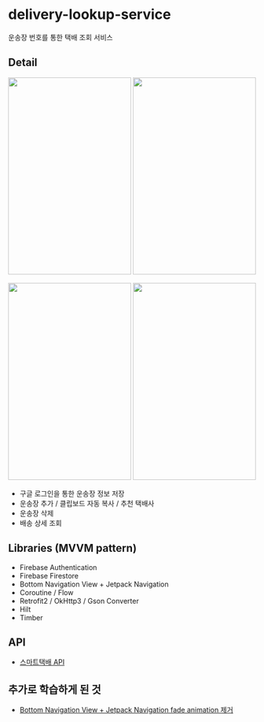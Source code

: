 # delivery-lookup-service                   
운송장 번호를 통한 택배 조회 서비스                  

## Detail                     

<img src="https://user-images.githubusercontent.com/71416677/145714931-b03d35d6-ce45-46a4-b26d-aa67e9d7b4b5.gif" width="250" height="400"/>    <img src="https://user-images.githubusercontent.com/71416677/145714943-383d6a26-c83d-40a5-934b-98ba9f90cd88.gif" width="250" height="400"/>   
                      
<img src="https://user-images.githubusercontent.com/71416677/145714971-60e8abb2-8fc6-437a-8bde-474d8bfde019.gif" width="250" height="400"/>        <img src="https://user-images.githubusercontent.com/71416677/145714992-0132563f-5df0-40da-86ac-a4356dbb3a91.gif" width="250" height="400"/>                  
                      
* 구글 로그인을 통한 운송장 정보 저장            
* 운송장 추가 / 클립보드 자동 복사 / 추천 택배사                      
* 운송장 삭제              
* 배송 상세 조회                          

## Libraries (MVVM pattern)                             
* Firebase Authentication             
* Firebase Firestore                
* Bottom Navigation View + Jetpack Navigation                 
* Coroutine / Flow                      
* Retrofit2 / OkHttp3 / Gson Converter                
* Hilt                      
* Timber                      

## API                
* [스마트택배 API](https://tracking.sweettracker.co.kr/)           

## 추가로 학습하게 된 것                           
* [Bottom Navigation View + Jetpack Navigation fade animation 제거](https://hungseong.tistory.com/35)             
